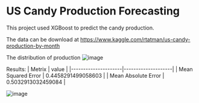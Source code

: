 # US Candy Production Forecasting

This project used XGBoost to predict the candy production.

The data can be download at https://www.kaggle.com/rtatman/us-candy-production-by-month

The distribution of production
![image](https://github.com/samueljsluo/CandyProductionForecasting/blob/main/data/Production%20Distribution.png)

Results:
| Metrix              | value              |
|---------------------|--------------------|
| Mean Squared Error  | 0.4458291499058603 |
| Mean Absolute Error | 0.5032913032459084 |

![image](https://github.com/samueljsluo/CandyProductionForecasting/blob/main/data/forcasting.png)